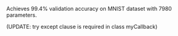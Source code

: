 Achieves 99.4% validation accuracy on MNIST dataset with 7980 parameters.

(UPDATE: try except clause is required in class myCallback)
